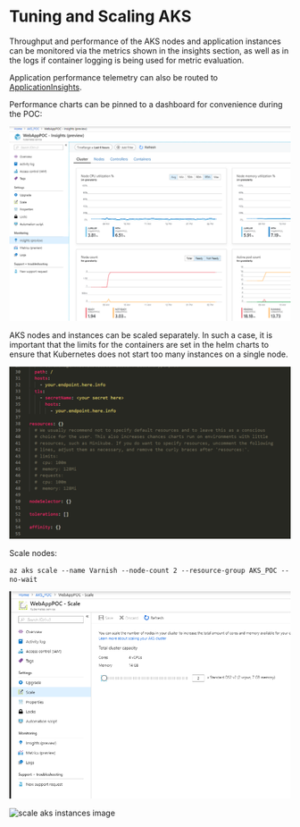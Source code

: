 # Tuning and Scaling AKS

Throughput and performance of the AKS nodes and application instances can be monitored via the metrics shown in the insights section, as well as in the logs if container logging is being used for metric evaluation.

Application performance telemetry can also be routed to [ApplicationInsights](https://docs.microsoft.com/en-us/azure/application-insights/app-insights-overview).

Performance charts can be pinned to a dashboard for convenience during the POC:

![aks performance image](./images/aks_performance.PNG)

AKS nodes and instances can be scaled separately.
In such a case, it is important that the limits for the containers are set in the helm charts to ensure that Kubernetes does not start too many instances on a single node.

![helm resource settings](./images/helm_resource_settings.PNG)

Scale nodes:

```shell
az aks scale --name Varnish --node-count 2 --resource-group AKS_POC --no-wait
```

![scale aks node image](./images/scale_aks_nodes.PNG)

![scale aks instances image](./images/scale_aks_instances.PNG)

